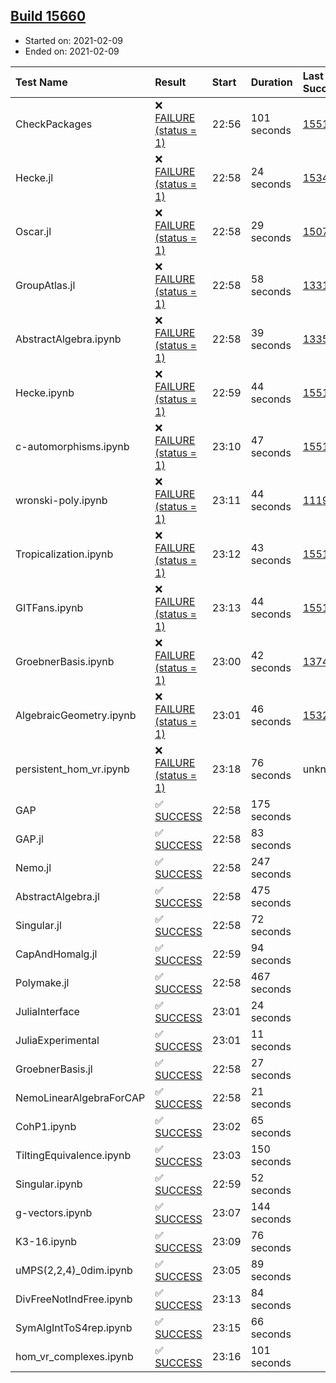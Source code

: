 ## [Build 15660](https://oscarci.mathematik.uni-kl.de/job/oscar/15660/)

* Started on: 2021-02-09
* Ended on: 2021-02-09

| Test Name    | Result | Start | Duration | Last Success | First Failure |
|:-------------|:-------|:------|:---------|:-------------|:--------------|
| CheckPackages | ❌ [FAILURE (status = 1)](https://oscarci.mathematik.uni-kl.de/job/oscar/15660/artifact/logs/build-15660/CheckPackages.log) | 22:56 | 101 seconds | [15514](https://oscarci.mathematik.uni-kl.de/job/oscar/15514/) | [15515](https://oscarci.mathematik.uni-kl.de/job/oscar/15515/) |
| Hecke.jl | ❌ [FAILURE (status = 1)](https://oscarci.mathematik.uni-kl.de/job/oscar/15660/artifact/logs/build-15660/Hecke.jl.log) | 22:58 | 24 seconds | [15344](https://oscarci.mathematik.uni-kl.de/job/oscar/15344/) | [15348](https://oscarci.mathematik.uni-kl.de/job/oscar/15348/) |
| Oscar.jl | ❌ [FAILURE (status = 1)](https://oscarci.mathematik.uni-kl.de/job/oscar/15660/artifact/logs/build-15660/Oscar.jl.log) | 22:58 | 29 seconds | [15079](https://oscarci.mathematik.uni-kl.de/job/oscar/15079/) | [15080](https://oscarci.mathematik.uni-kl.de/job/oscar/15080/) |
| GroupAtlas.jl | ❌ [FAILURE (status = 1)](https://oscarci.mathematik.uni-kl.de/job/oscar/15660/artifact/logs/build-15660/GroupAtlas.jl.log) | 22:58 | 58 seconds | [13311](https://oscarci.mathematik.uni-kl.de/job/oscar/13311/) | [13312](https://oscarci.mathematik.uni-kl.de/job/oscar/13312/) |
| AbstractAlgebra.ipynb | ❌ [FAILURE (status = 1)](https://oscarci.mathematik.uni-kl.de/job/oscar/15660/artifact/logs/build-15660/AbstractAlgebra.ipynb.log) | 22:58 | 39 seconds | [13355](https://oscarci.mathematik.uni-kl.de/job/oscar/13355/) | [13356](https://oscarci.mathematik.uni-kl.de/job/oscar/13356/) |
| Hecke.ipynb | ❌ [FAILURE (status = 1)](https://oscarci.mathematik.uni-kl.de/job/oscar/15660/artifact/logs/build-15660/Hecke.ipynb.log) | 22:59 | 44 seconds | [15514](https://oscarci.mathematik.uni-kl.de/job/oscar/15514/) | [15515](https://oscarci.mathematik.uni-kl.de/job/oscar/15515/) |
| c-automorphisms.ipynb | ❌ [FAILURE (status = 1)](https://oscarci.mathematik.uni-kl.de/job/oscar/15660/artifact/logs/build-15660/c-automorphisms.ipynb.log) | 23:10 | 47 seconds | [15514](https://oscarci.mathematik.uni-kl.de/job/oscar/15514/) | [15515](https://oscarci.mathematik.uni-kl.de/job/oscar/15515/) |
| wronski-poly.ipynb | ❌ [FAILURE (status = 1)](https://oscarci.mathematik.uni-kl.de/job/oscar/15660/artifact/logs/build-15660/wronski-poly.ipynb.log) | 23:11 | 44 seconds | [11192](https://oscarci.mathematik.uni-kl.de/job/oscar/11192/) | [11193](https://oscarci.mathematik.uni-kl.de/job/oscar/11193/) |
| Tropicalization.ipynb | ❌ [FAILURE (status = 1)](https://oscarci.mathematik.uni-kl.de/job/oscar/15660/artifact/logs/build-15660/Tropicalization.ipynb.log) | 23:12 | 43 seconds | [15514](https://oscarci.mathematik.uni-kl.de/job/oscar/15514/) | [15515](https://oscarci.mathematik.uni-kl.de/job/oscar/15515/) |
| GITFans.ipynb | ❌ [FAILURE (status = 1)](https://oscarci.mathematik.uni-kl.de/job/oscar/15660/artifact/logs/build-15660/GITFans.ipynb.log) | 23:13 | 44 seconds | [15514](https://oscarci.mathematik.uni-kl.de/job/oscar/15514/) | [15515](https://oscarci.mathematik.uni-kl.de/job/oscar/15515/) |
| GroebnerBasis.ipynb | ❌ [FAILURE (status = 1)](https://oscarci.mathematik.uni-kl.de/job/oscar/15660/artifact/logs/build-15660/GroebnerBasis.ipynb.log) | 23:00 | 42 seconds | [13748](https://oscarci.mathematik.uni-kl.de/job/oscar/13748/) | [13749](https://oscarci.mathematik.uni-kl.de/job/oscar/13749/) |
| AlgebraicGeometry.ipynb | ❌ [FAILURE (status = 1)](https://oscarci.mathematik.uni-kl.de/job/oscar/15660/artifact/logs/build-15660/AlgebraicGeometry.ipynb.log) | 23:01 | 46 seconds | [15322](https://oscarci.mathematik.uni-kl.de/job/oscar/15322/) | [15323](https://oscarci.mathematik.uni-kl.de/job/oscar/15323/) |
| persistent_hom_vr.ipynb | ❌ [FAILURE (status = 1)](https://oscarci.mathematik.uni-kl.de/job/oscar/15660/artifact/logs/build-15660/persistent_hom_vr.ipynb.log) | 23:18 | 76 seconds | unknown | unknown |
| GAP | ✅ [SUCCESS](https://oscarci.mathematik.uni-kl.de/job/oscar/15660/artifact/logs/build-15660/GAP.log) | 22:58 | 175 seconds |  |  |
| GAP.jl | ✅ [SUCCESS](https://oscarci.mathematik.uni-kl.de/job/oscar/15660/artifact/logs/build-15660/GAP.jl.log) | 22:58 | 83 seconds |  |  |
| Nemo.jl | ✅ [SUCCESS](https://oscarci.mathematik.uni-kl.de/job/oscar/15660/artifact/logs/build-15660/Nemo.jl.log) | 22:58 | 247 seconds |  |  |
| AbstractAlgebra.jl | ✅ [SUCCESS](https://oscarci.mathematik.uni-kl.de/job/oscar/15660/artifact/logs/build-15660/AbstractAlgebra.jl.log) | 22:58 | 475 seconds |  |  |
| Singular.jl | ✅ [SUCCESS](https://oscarci.mathematik.uni-kl.de/job/oscar/15660/artifact/logs/build-15660/Singular.jl.log) | 22:58 | 72 seconds |  |  |
| CapAndHomalg.jl | ✅ [SUCCESS](https://oscarci.mathematik.uni-kl.de/job/oscar/15660/artifact/logs/build-15660/CapAndHomalg.jl.log) | 22:59 | 94 seconds |  |  |
| Polymake.jl | ✅ [SUCCESS](https://oscarci.mathematik.uni-kl.de/job/oscar/15660/artifact/logs/build-15660/Polymake.jl.log) | 22:58 | 467 seconds |  |  |
| JuliaInterface | ✅ [SUCCESS](https://oscarci.mathematik.uni-kl.de/job/oscar/15660/artifact/logs/build-15660/JuliaInterface.log) | 23:01 | 24 seconds |  |  |
| JuliaExperimental | ✅ [SUCCESS](https://oscarci.mathematik.uni-kl.de/job/oscar/15660/artifact/logs/build-15660/JuliaExperimental.log) | 23:01 | 11 seconds |  |  |
| GroebnerBasis.jl | ✅ [SUCCESS](https://oscarci.mathematik.uni-kl.de/job/oscar/15660/artifact/logs/build-15660/GroebnerBasis.jl.log) | 22:58 | 27 seconds |  |  |
| NemoLinearAlgebraForCAP | ✅ [SUCCESS](https://oscarci.mathematik.uni-kl.de/job/oscar/15660/artifact/logs/build-15660/NemoLinearAlgebraForCAP.log) | 22:58 | 21 seconds |  |  |
| CohP1.ipynb | ✅ [SUCCESS](https://oscarci.mathematik.uni-kl.de/job/oscar/15660/artifact/logs/build-15660/CohP1.ipynb.log) | 23:02 | 65 seconds |  |  |
| TiltingEquivalence.ipynb | ✅ [SUCCESS](https://oscarci.mathematik.uni-kl.de/job/oscar/15660/artifact/logs/build-15660/TiltingEquivalence.ipynb.log) | 23:03 | 150 seconds |  |  |
| Singular.ipynb | ✅ [SUCCESS](https://oscarci.mathematik.uni-kl.de/job/oscar/15660/artifact/logs/build-15660/Singular.ipynb.log) | 22:59 | 52 seconds |  |  |
| g-vectors.ipynb | ✅ [SUCCESS](https://oscarci.mathematik.uni-kl.de/job/oscar/15660/artifact/logs/build-15660/g-vectors.ipynb.log) | 23:07 | 144 seconds |  |  |
| K3-16.ipynb | ✅ [SUCCESS](https://oscarci.mathematik.uni-kl.de/job/oscar/15660/artifact/logs/build-15660/K3-16.ipynb.log) | 23:09 | 76 seconds |  |  |
| uMPS(2,2,4)_0dim.ipynb | ✅ [SUCCESS](https://oscarci.mathematik.uni-kl.de/job/oscar/15660/artifact/logs/build-15660/uMPS-2-2-4-_0dim.ipynb.log) | 23:05 | 89 seconds |  |  |
| DivFreeNotIndFree.ipynb | ✅ [SUCCESS](https://oscarci.mathematik.uni-kl.de/job/oscar/15660/artifact/logs/build-15660/DivFreeNotIndFree.ipynb.log) | 23:13 | 84 seconds |  |  |
| SymAlgIntToS4rep.ipynb | ✅ [SUCCESS](https://oscarci.mathematik.uni-kl.de/job/oscar/15660/artifact/logs/build-15660/SymAlgIntToS4rep.ipynb.log) | 23:15 | 66 seconds |  |  |
| hom_vr_complexes.ipynb | ✅ [SUCCESS](https://oscarci.mathematik.uni-kl.de/job/oscar/15660/artifact/logs/build-15660/hom_vr_complexes.ipynb.log) | 23:16 | 101 seconds |  |  |
